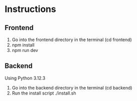 # Instructions

## Frontend

1. Go into the frontend directory in the terminal (cd frontend)
2. npm install
3. npm run dev

## Backend 

Using Python 3.12.3

1. Go into the backend directory in the terminal (cd backend)
2. Run the install script ./install.sh